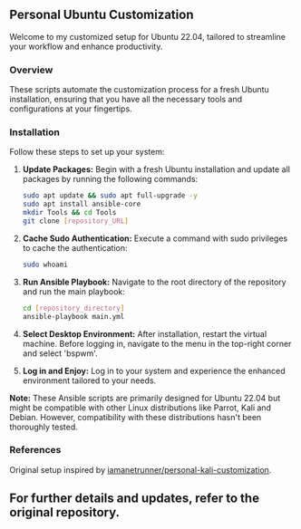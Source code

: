 ## Personal Ubuntu Customization

Welcome to my customized setup for Ubuntu 22.04, tailored to streamline your workflow and enhance productivity.

### Overview

These scripts automate the customization process for a fresh Ubuntu installation, ensuring that you have all the necessary tools and configurations at your fingertips.

### Installation

Follow these steps to set up your system:

1. **Update Packages:** Begin with a fresh Ubuntu installation and update all packages by running the following commands:

    ```bash
    sudo apt update && sudo apt full-upgrade -y
    sudo apt install ansible-core
    mkdir Tools && cd Tools
    git clone [repository_URL]
    ```

2. **Cache Sudo Authentication:** Execute a command with sudo privileges to cache the authentication:

    ```bash
    sudo whoami
    ```

3. **Run Ansible Playbook:** Navigate to the root directory of the repository and run the main playbook:

    ```bash
    cd [repository_directory]
    ansible-playbook main.yml
    ```

4. **Select Desktop Environment:** After installation, restart the virtual machine. Before logging in, navigate to the menu in the top-right corner and select 'bspwm'.

5. **Log in and Enjoy:** Log in to your system and experience the enhanced environment tailored to your needs.

**Note:** These Ansible scripts are primarily designed for Ubuntu 22.04 but might be compatible with other Linux distributions like Parrot, Kali and Debian. However, compatibility with these distributions hasn't been thoroughly tested.

### References

Original setup inspired by [iamanetrunner/personal-kali-customization](https://github.com/iamanetrunner/personal-kali-customization). 

For further details and updates, refer to the original repository.
---